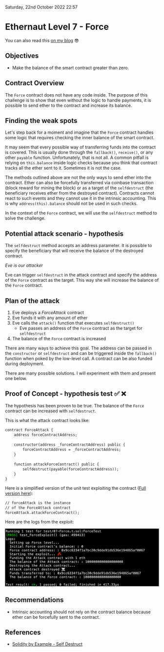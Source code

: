 Saturday, 22nd October 2022 22:57

# Ethernaut Level 7 - Force

You can also read this
[on my blog](https://wizzardhat.com/ethernaut-level-7-force/) 😎

## Objectives

- Make the balance of the smart contract greater than zero.

## Contract Overview

The `Force` contract does not have any code inside. The purpose of this
challenge is to show that even without the logic to handle payments, it is
possible to send ether to the contract and increase its balance.

## Finding the weak spots

Let's step back for a moment and imagine that the `Force` contract handles some
logic that requires checking the inner balance of the smart contract.

It may seem that every possible way of transferring funds into the contract is
covered. This is usually done through the `fallback()`, `receive()`, or any
other `payable` function. Unfortunately, that is not all. A common pitfall is
relying on `this.balance` inside logic checks because you think that contract
tracks all the ether sent to it. Sometimes it is not the case.

The methods outlined above are not the only ways to send ether into the
contract. Ether can also be forcefully transferred via coinbase transaction
(block reward for mining the block) or as a target of the `selfdestruct` (the
beneficiary receives ether from the destroyed contract). Contracts cannot react
to such events and they cannot use it in the intrinsic accounting. This is why
`address(this).balance` should not be used in such checks.

In the context of the `Force` contract, we will use the `selfdestruct` method to
solve the challenge.

## Potential attack scenario - hypothesis

The `selfdestruct` method accepts an address parameter. It is possible to
specify the beneficiary that will receive the balance of the destroyed contract.

_Eve is our attacker_

Eve can trigger `selfdestruct` in the attack contract and specify the address of
the `Force` contract as the target. This way she will increase the balance of
the `Force` contract.

## Plan of the attack

1.  Eve deploys a _ForceAttack_ contract
2.  Eve funds it with any amount of ether
3.  Eve calls the `attack()` function that executes `selfdestruct()`
    - Eve passes an address of the `Force` contract as the target for
      `selfdestruct`
4.  The balance of the `Force` contract is increased

There are many ways to achieve this goal. The address can be passed in the
`constructor` or `selfdestruct` and can be triggered inside the `fallback()`
function when poked by the low-level call. A contract can be also funded during
deployment.

There are many possible solutions. I will experiment with them and present one
below.

## Proof of Concept - hypothesis test ✅ ❌

The hypothesis has been proven to be true. The balance of the `Force` contract
can be increased with `selfdestruct`.

This is what the attack contract looks like:

```solidity
contract ForceAttack {
	address forceContractAddress;

	constructor(address _forceContractAddress) public {
		forceContractAddress = _forceContractAddress;
	}

	function attackForceContract() public {
		selfdestruct(payable(forceContractAddress));
	}
}
```

Here is a simplified version of the unit test exploiting the contract
([Full version here](https://github.com/ChmielewskiKamil/ethernaut-foundry/blob/main/test/07-Force.t.sol)):

```solidity
// forceAttack is the instance
// of the ForceAttack contract
forceAttack.attackForceContract();
```

Here are the logs from the exploit:

![Logs from the exploit](https://github.com/ChmielewskiKamil/ethernaut-foundry/blob/main/img/07-test-logs.png?raw=true)

## Recommendations

- Intrinsic accounting should not rely on the contract balance because ether can
  be forcefully sent to the contract.

## References

- [Solidity by Example - Self Destruct](https://solidity-by-example.org/hacks/self-destruct/)
